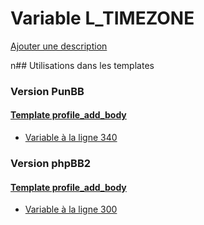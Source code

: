 # Variable L_TIMEZONE
[Ajouter une description](https://fa-tvars.appspot.com/L_TIMEZONE)

n## Utilisations dans les templates

### Version PunBB

#### [Template profile_add_body](punbb/profile_add_body.md)
* [Variable à la ligne 340](../punbb/profile_add_body.tpl#L340)

### Version phpBB2

#### [Template profile_add_body](subsilver/profile_add_body.md)
* [Variable à la ligne 300](../subsilver/profile_add_body.tpl#L300)
